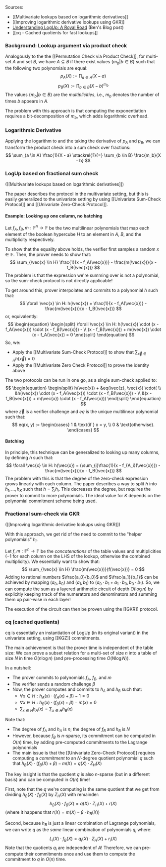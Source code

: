 Sources:
- [[Multivariate lookups based on logarithmic derivatives]]
- [[Improving logarithmic derivative lookups using GKR]]
- [Understanding LogUp: A Royal Road](https://building-babylon.net/2024/02/14/a-royal-road-to-logup/) (Ben's Blog post)
- [[cq - Cached quotients for fast lookups]]

### Background: Lookup argument via product check
Analogously to the the [[Permutation Check via Product Check]], for multi-set $A$ and set $B$, we have $A \subseteq B$ if there exist values $\{m_b | b \in B\}$ such that the following two polynomials are equal:
$$
p_A(X) := \prod_{a \in A} (X - a)
$$
$$
p_B(X) := \prod_{b \in B} (X - b)^{m_b}
$$
The values $\{m_b | b \in B\}$ are the *multiplicities*, i.e., $m_b$ denotes the number of times $b$ appears in $A$.

The problem with this approach is that computing the exponentiation requires a bit-decomposition of $m_b$, which adds logarithmic overhead.
### Logarithmic Derivative
Applying the logarithm to and the taking the derivative of $p_A$ and $p_B$, we can transform the product check into a sum check over fractions:
$$
\sum_{a \in A} \frac{1}{X - a} \stackrel{?}{=} \sum_{b \in B} \frac{m_b}{X - b}
$$
### LogUp based on fractional sum check
([[Multivariate lookups based on logarithmic derivatives]])

The paper describes the protocol in the multivariate setting, but this is easily generalized to the univariate setting by using [[Univariate Sum-Check Protocol]] and [[Univariate Zero-Check Protocol]].

#### Example: Looking up one column, no batching
Let $f_A, f_B, m: \mathbb{F}^n \rightarrow \mathbb{F}$ be the two multilinear polynomials that map each element of the boolean hypercube $H$ to an element in $A$, $B$, and the multiplicity respectively.

To show that the equality above holds, the verifier first samples a random $x \in \mathbb{F}$. Then, the prover needs to show that:
$$
\sum_{\vec{x} \in H} \frac{1}{x - f_A(\vec{x})} - \frac{m(\vec{x})}{x - f_B(\vec{x})}
$$
The problem is that the expression we're summing over is not a polynomial, so the sum-check protocol is not directly applicable!

To get around this, prover interpolates and commits to a polynomial $h$ such that:
$$
\forall \vec{x} \in H: h(\vec{x}) = \frac{1}{x - f_A(\vec{x})} - \frac{m(\vec{x})}{x - f_B(\vec{x})}
$$
or, equivalently:
$$
\begin{equation}
\begin{split}
\forall \vec{x} \in H: h(\vec{x}) \cdot (x - f_A(\vec{x})) \cdot (x - f_B(\vec{x})) - \\
(x - f_B(\vec{x})) + m(\vec{x}) \cdot (x - f_A(\vec{x}) = 0
\end{split}
\end{equation}
$$
So, we:
- Apply the [[Multivariate Sum-Check Protocol]] to show that $\sum_{\vec{x} \in H} h(\vec{x}) = 0$
- Apply the [[Multivariate Zero Check Protocol]] to prove the identity above

The two protocols can be run in one go, as a single sum-check applied to:
$$
\begin{equation}
\begin{split}
h(\vec{x}) + &eq(\vec{z}, \vec{x}) \cdot( \\
&h(\vec{x}) \cdot (x - f_A(\vec{x})) \cdot (x - f_B(\vec{x})) - \\
&(x - f_B(\vec{x})) + m(\vec{x}) \cdot (x - f_A(\vec{x}))
\end{split}
\end{equation}
$$
where $\vec{z}$ is a verifier challenge and $eq$ is the unique multilinear polynomial such that:
$$
eq(x, y) :=
\begin{cases}
1 & \text{if } x = y, \\
0 & \text{otherwise}.
\end{cases}
$$
#### Batching
In principle, this technique can be generalized to looking up many columns, by defining $h$ such that:
$$
\forall \vec{x} \in H: h(\vec{x}) = (\sum_{i}\frac{1}{x - f_{A_i}(\vec{x})}) - \frac{m(\vec{x})}{x - f_B(\vec{x})}
$$
The problem with this is that the degree of the zero-check expression grows linearly with each column. The paper describes a way to split $h$ into $h_1, ..., h_K$ such that $h = \sum_ih_i$. This decreases the degree, but requires the prover to commit to more polynomials. The ideal value for $K$ depends on the polynomial commitment scheme being used.
### Fractional sum-check via GKR
([[Improving logarithmic derivative lookups using GKR]])

With this approach, we get rid of the need to commit to the "helper polynomials" $h_i$.

Let $f, m: \mathbb{F}^n \rightarrow \mathbb{F}$ be the *concatenations* of the table values and multiplicities ($-1$ for each column on the LHS of the lookup, otherwise the combined multiplicity). We essentially want to show that:
$$
\sum_{\vec{x} \in H} \frac{m(\vec{x})}{f(\vec{x})} = 0
$$
Adding to rational numbers $\frac{a_0}{b_0}$ and $\frac{a_1}{b_1}$ can be achieved by mapping $(a_0, b_0)$ and $(a_1, b_1)$ to $(a_0 \cdot b_1 + a_1 \cdot b_0, b_0 \cdot b_1)$. So, we can compute the sum as a layered arithmetic circuit of depth $O(\log n)$ by explicitly keeping track of the numerators and denominators and summing them up pair-wise in each layer!

The execution of the circuit can then be proven using the [[GKR]] protocol.
### cq (cached quotients)
cq is essentially an instantiation of LogUp (in its original variant) in the univariate setting, using [[KGZ]] commitments.

The main achievement is that the prover time is independent of the table size: We can prove a subset relation for a multi-set of size $n$ into a table of size $N$ in time $O(n \log n)$ (and pre-processing time $O(N \log N)$).

In a nutshell:
- The prover commits to polynomials $f_A$, $f_B$, and $m$
- The verifier sends a random challenge $\beta$
- Now, the prover computes and commits to $h_A$ and $h_B$ such that:
	- $\forall x \in H: h_A(x) \cdot (f_A(x) + \beta) - 1 = 0$
	- $\forall x \in H: h_B(x) \cdot (f_B(x) + \beta) - m(x) = 0$
	- $\sum_{x \in H} h_A(x) = \sum_{x \in H} h_B(x)$

Note that:
- The degree of $f_A$ and $h_A$ is $n$; the degree of $f_B$ and $h_B$ is $N$
- However, because $f_B$ is $n$-sparse, its commitment can be computed in $O(n)$ time, by adding pre-computed commitments to the Lagrange polynomials
- The main issue is that the [[Univariate Zero-Check Protocol]] requires computing a *commitment* to an $N$-degree quotient polynomial $q$ such that $h_B(X) \cdot (f_B(X) + \beta) - m(X) = q(X) \cdot Z_{H}(X)$

The key insight is that the quotient $q$ is also $n$-sparse (but in a different basis) and can be computed in $O(n)$ time!

First, note that the $q$ we're computing is the same quotient that we get from dividing $h_B(X) \cdot f_B(X)$ by $Z_H(X)$ with remainder:
$$
h_B(X) \cdot f_B(X) = q(X) \cdot Z_H(X) + r(X)
$$
(where it happens that $r(X) = m(X) - \beta \cdot h_B(X)$)

Second, because $h_B$ is just a linear combination of Lagrange polynomials, we can write $q$ as the *same* linear combination of polynomials $q_i$ where:
$$
L_i(X) \cdot f_B(X) = q_i(X) \cdot Z_H(X) + r_i(X)
$$
Note that the quotients $q_i$ are independent of $A$! Therefore, we can pre-compute their commitments once and use them to compute the commitment to $q$ in $O(n)$ time.